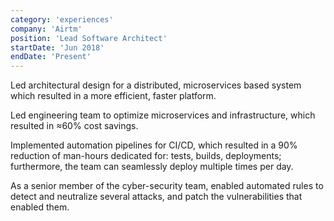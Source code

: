 ```yaml
---
category: 'experiences'
company: 'Airtm'
position: 'Lead Software Architect'
startDate: 'Jun 2018'
endDate: 'Present'
---
```


Led architectural design for a distributed, microservices based system which resulted in a more efficient, faster platform.

Led engineering team to optimize microservices and infrastructure, which resulted in ≈60% cost savings.

Implemented automation pipelines for CI/CD, which resulted in a 90% reduction of man-hours dedicated for: tests, builds, deployments; furthermore, the team can seamlessly deploy multiple times per day.

As a senior member of the cyber-security team, enabled automated rules to detect and neutralize several attacks, and patch the vulnerabilities that enabled them.
